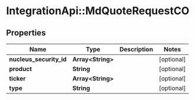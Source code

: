 # IntegrationApi::MdQuoteRequestCO

## Properties
Name | Type | Description | Notes
------------ | ------------- | ------------- | -------------
**nucleus_security_id** | **Array&lt;String&gt;** |  | [optional] 
**product** | **String** |  | [optional] 
**ticker** | **Array&lt;String&gt;** |  | [optional] 
**type** | **String** |  | [optional] 


